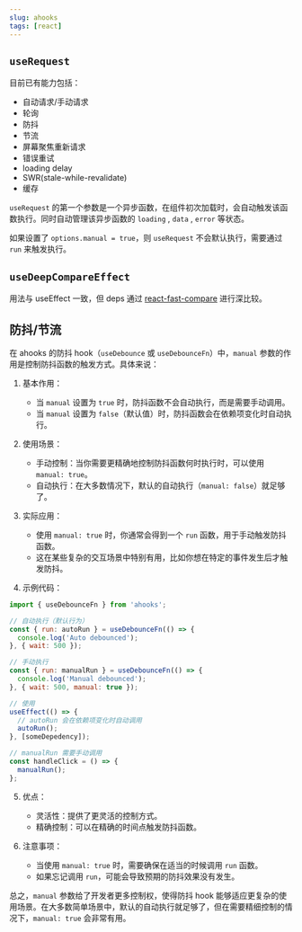 ```yaml
---
slug: ahooks
tags: [react]
---
```


## `useRequest`
目前已有能力包括：
- 自动请求/手动请求
- 轮询
- 防抖
- 节流
- 屏幕聚焦重新请求
- 错误重试
- loading delay
- SWR(stale-while-revalidate)
- 缓存

`useRequest` 的第一个参数是一个异步函数，在组件初次加载时，会自动触发该函数执行。同时自动管理该异步函数的 `loading` , `data` , `error` 等状态。

如果设置了 `options.manual = true`，则 `useRequest` 不会默认执行，需要通过 `run` 来触发执行。

## `useDeepCompareEffect`
用法与 useEffect 一致，但 deps 通过 [react-fast-compare](https://www.npmjs.com/package/react-fast-compare) 进行深比较。

## 防抖/节流
在 ahooks 的防抖 hook（`useDebounce` 或 `useDebounceFn`）中，`manual` 参数的作用是控制防抖函数的触发方式。具体来说：

1. 基本作用：
   - 当 `manual` 设置为 `true` 时，防抖函数不会自动执行，而是需要手动调用。
   - 当 `manual` 设置为 `false`（默认值）时，防抖函数会在依赖项变化时自动执行。

2. 使用场景：
   - 手动控制：当你需要更精确地控制防抖函数何时执行时，可以使用 `manual: true`。
   - 自动执行：在大多数情况下，默认的自动执行（`manual: false`）就足够了。

3. 实际应用：
   - 使用 `manual: true` 时，你通常会得到一个 `run` 函数，用于手动触发防抖函数。
   - 这在某些复杂的交互场景中特别有用，比如你想在特定的事件发生后才触发防抖。

4. 示例代码：

```javascript
import { useDebounceFn } from 'ahooks';

// 自动执行（默认行为）
const { run: autoRun } = useDebounceFn(() => {
  console.log('Auto debounced');
}, { wait: 500 });

// 手动执行
const { run: manualRun } = useDebounceFn(() => {
  console.log('Manual debounced');
}, { wait: 500, manual: true });

// 使用
useEffect(() => {
  // autoRun 会在依赖项变化时自动调用
  autoRun();
}, [someDepedency]);

// manualRun 需要手动调用
const handleClick = () => {
  manualRun();
};
```

5. 优点：
   - 灵活性：提供了更灵活的控制方式。
   - 精确控制：可以在精确的时间点触发防抖函数。

6. 注意事项：
   - 当使用 `manual: true` 时，需要确保在适当的时候调用 `run` 函数。
   - 如果忘记调用 `run`，可能会导致预期的防抖效果没有发生。

总之，`manual` 参数给了开发者更多控制权，使得防抖 hook 能够适应更复杂的使用场景。在大多数简单场景中，默认的自动执行就足够了，但在需要精细控制的情况下，`manual: true` 会非常有用。